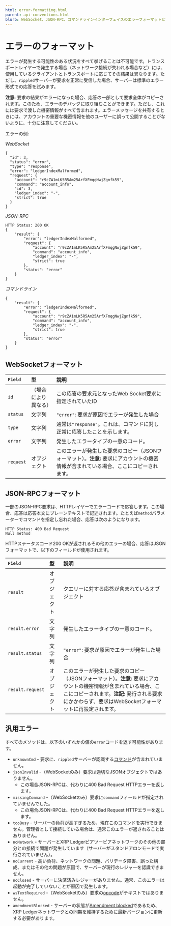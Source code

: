 ```yaml
---
html: error-formatting.html
parent: api-conventions.html
blurb: WebSocket、JSON-RPC、コマンドラインインターフェイスのエラーフォーマットと汎用エラーコードです。
---
```

# エラーのフォーマット

エラーが発生する可能性のある状況をすべて挙げることは不可能です。トランスポートレイヤーで発生する場合（ネットワーク接続が失われる場合など）には、使用しているクライアントとトランスポートに応じてその結果は異なります。ただし、`rippled`サーバーが要求を正常に受信した場合、サーバーは標準のエラー形式での応答を試みます。

**注意:** 要求の結果がエラーになった場合、応答の一部として要求全体がコピーされます。このため、エラーのデバッグに取り組むことができます。ただし、これには要求で渡した機密情報がすべて含まれます。エラーメッセージを共有するときには、アカウントの重要な機密情報を他のユーザーに誤って公開することがないように、十分に注意してください。


エラーの例:

<!-- MULTICODE_BLOCK_START -->

*WebSocket*

```
{
  "id": 3,
  "status": "error",
  "type": "response",
  "error": "ledgerIndexMalformed",
  "request": {
    "account": "r9cZA1mLK5R5Am25ArfXFmqgNwjZgnfk59",
    "command": "account_info",
    "id": 3,
    "ledger_index": "-",
    "strict": true
  }
}
```

*JSON-RPC*

```
HTTP Status: 200 OK
{
    "result": {
        "error": "ledgerIndexMalformed",
        "request": {
            "account": "r9cZA1mLK5R5Am25ArfXFmqgNwjZgnfk59",
            "command": "account_info",
            "ledger_index": "-",
            "strict": true
        },
        "status": "error"
    }
}
```

*コマンドライン*

```
{
    "result": {
        "error": "ledgerIndexMalformed",
        "request": {
            "account": "r9cZA1mLK5R5Am25ArfXFmqgNwjZgnfk59",
            "command": "account_info",
            "ledger_index": "-",
            "strict": true
        },
        "status": "error"
    }
}
```

<!-- MULTICODE_BLOCK_END -->


## WebSocketフォーマット

| `Field`   | 型       | 説明                                                  |
|:----------|:---------|:------------------------------------------------------|
| `id` | （場合により異なる） | この応答の要求元となったWeb Socket要求に指定されていたID |
| `status` | 文字列 | `"error"`: 要求が原因でエラーが発生した場合 |
| `type` | 文字列 | 通常は`"response"`。これは、コマンドに対し正常に応答したことを示します。 |
| `error` | 文字列 | 発生したエラータイプの一意のコード。 |
| `request` | オブジェクト | このエラーが発生した要求のコピー（JSONフォーマット）。**注意:** 要求にアカウントの機密情報が含まれている場合、ここにコピーされます。 |


## JSON-RPCフォーマット

一部のJSON-RPC要求は、HTTPレイヤーでエラーコードで応答します。この場合、応答は応答本文にプレーンテキストで記述されます。たとえば`method`パラメーターでコマンドを指定し忘れた場合、応答は次のようになります。

```
HTTP Status: 400 Bad Request
Null method
```

HTTPステータスコード200 OKが返されるその他のエラーの場合、応答はJSONフォーマットで、以下のフィールドが使用されます。

| `Field`          | 型     | 説明                                             |
|:-----------------|:-------|:-------------------------------------------------|
| `result` | オブジェクト | クエリーに対する応答が含まれているオブジェクト |
| `result.error` | 文字列 | 発生したエラータイプの一意のコード。 |
| `result.status` | 文字列 | `"error"`: 要求が原因でエラーが発生した場合 |
| `result.request` | オブジェクト | このエラーが発生した要求のコピー（JSONフォーマット）。**注意:** 要求にアカウントの機密情報が含まれている場合、ここにコピーされます。**注記:** 発行される要求にかかわらず、要求はWebSocketフォーマットに再設定されます。 |


## 汎用エラー

すべてのメソッドは、以下のいずれかの値の`error`コードを返す可能性があります。

* `unknownCmd` - 要求に、`rippled`サーバーが認識する[コマンド](rippled-api.html)が含まれていません。
* `jsonInvalid` -（WebSocketのみ）要求は適切なJSONオブジェクトではありません。
  * この場合JSON-RPCは、代わりに400 Bad Request HTTPエラーを返します。
* `missingCommand` -（WebSocketのみ）要求に`command`フィールドが指定されていませんでした。
  * この場合JSON-RPCは、代わりに400 Bad Request HTTPエラーを返します。
* `tooBusy` - サーバーの負荷が高すぎるため、現在このコマンドを実行できません。管理者として接続している場合は、通常このエラーが返されることはありません。
* `noNetwork` - サーバーとXRP Ledgerピアツーピアネットワークのその他の部分との接続で問題が発生しています（サーバーがスタンドアロンモードで実行されていません）。
* `noCurrent` - 高い負荷、ネットワークの問題、バリデータ障害、誤った構成、またはその他の問題が原因で、サーバーが現行のレジャーを認識できません。
* `noClosed` - サーバーに決済済みレジャーがありません。通常、このエラーは起動が完了していないことが原因で発生します。
* `wsTextRequired` -（WebSocketのみ）要求の[opcode](https://tools.ietf.org/html/rfc6455#section-5.2)がテキストではありません。
* `amendmentBlocked` - サーバーの状態が[Amendment blocked](amendments.html#amendment-blocked)であるため、XRP Ledgerネットワークとの同期を維持するために最新バージョンに更新する必要があります。
